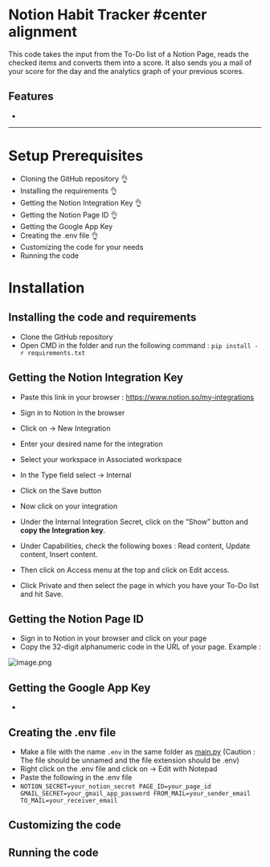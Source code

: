 # Notion Habit Tracker  #center alignment

This code takes the input from the To-Do list of a Notion Page, reads the checked items and converts them into a score. It also sends you a mail of your score for the day and the analytics graph of your previous scores.

## Features

- 

---

# Setup Prerequisites

- Cloning the GitHub repository 👌
- Installing the requirements 👌
- Getting the Notion Integration Key 👌
- Getting the Notion Page ID 👌
- Getting the Google App Key
- Creating the .env file 👌
- Customizing the code for your needs
- Running the code

# Installation

## Installing the code and requirements

-   Clone the GitHub repository
- Open CMD in the folder and run the following command : `pip install -r requirements.txt`

## Getting the Notion Integration Key

- Paste this link in your browser : https://www.notion.so/my-integrations
- Sign in to Notion in the browser
- Click on → New Integration
- Enter your desired name for the integration
- Select your workspace in Associated workspace
- In the Type field select → Internal
- Click on the Save button

- Now click on your integration
- Under the Internal Integration Secret, click on the “Show” button and **copy the Integration key**.
- Under Capabilities, check the following boxes : Read content, Update content, Insert content.
- Then click on Access menu at the top and click on Edit access.
- Click Private and then select the page in which you have your To-Do list and hit Save.

## Getting the Notion Page ID

- Sign in to Notion in your browser and click on your page
- Copy the 32-digit alphanumeric code in the URL of your page. Example :

![image.png](attachment:71364e0b-9ffd-44fd-a1ee-d944b39d5fcc:image.png)

## Getting the Google App Key

- 

## Creating the .env file

- Make a file with the name `.env` in the same folder as [main.py](http://main.py)  (Caution : The file should be unnamed and the file extension should be .env)
- Right click on the .env file and click on → Edit with Notepad
- Paste the following in the .env file
- `NOTION_SECRET=your_notion_secret
PAGE_ID=your_page_id
GMAIL_SECRET=your_gmail_app_password
FROM_MAIL=your_sender_email
TO_MAIL=your_receiver_email`

## Customizing the code

## Running the code